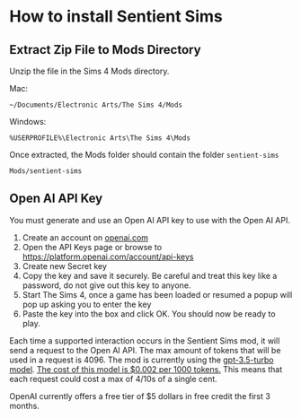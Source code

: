 # How to install Sentient Sims

## Extract Zip File to Mods Directory

Unzip the file in the Sims 4 Mods directory.

Mac:

`~/Documents/Electronic Arts/The Sims 4/Mods`

Windows:

`%USERPROFILE%\Electronic Arts\The Sims 4\Mods`

Once extracted, the Mods folder should contain the folder `sentient-sims`

`Mods/sentient-sims`


## Open AI API Key

You must generate and use an Open AI API key to use with the Open AI API.

1. Create an account on [openai.com](https://platform.openai.com/signup?launch)
1. Open the API Keys page or browse to https://platform.openai.com/account/api-keys
1. Create new Secret key
1. Copy the key and save it securely. Be careful and treat this key like a password, do not give out this key to anyone.
1. Start The Sims 4, once a game has been loaded or resumed a popup will pop up asking you to enter the key
1. Paste the key into the box and click OK. You should now be ready to play.

Each time a supported interaction occurs in the Sentient Sims mod, it will send a request to the Open AI API.
The max amount of tokens that will be used in a request is 4096.
The mod is currently using the [gpt-3.5-turbo model](https://platform.openai.com/docs/models/gpt-3-5).
[The cost of this model is $0.002 per 1000 tokens.](https://openai.com/pricing#language-models)
This means that each request could cost a max of 4/10s of a single cent.

OpenAI currently offers a free tier of $5 dollars in free credit the first 3 months.
